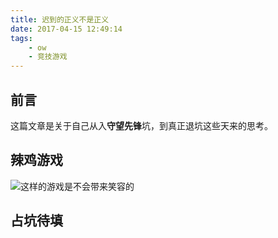```yaml
---
title: 迟到的正义不是正义
date: 2017-04-15 12:49:14
tags:
	- ow
	- 竞技游戏
---
```



## 前言

这篇文章是关于自己从入**守望先锋**坑，到真正退坑这些天来的思考。


## 辣鸡游戏

![这样的游戏是不会带来笑容的](http://7xsq1h.com1.z0.glb.clouddn.com/%E8%BF%99%E6%A0%B7%E7%9A%84%E6%B8%B8%E6%88%8F%E6%98%AF%E4%B8%8D%E4%BC%9A%E5%B8%A6%E6%9D%A5%E7%AC%91%E5%AE%B9%E7%9A%84.jpg)

## 占坑待填
